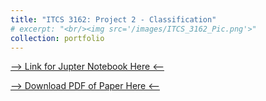 ```yaml
---
title: "ITCS 3162: Project 2 - Classification"
# excerpt: "<br/><img src='/images/ITCS_3162_Pic.png'>"
collection: portfolio
---
```


<!-- Fix this part -->
[--> Link for Jupter Notebook Here <--](https://github.com/damullutkid/ITCS3162-Classification-Project/blob/main/Project2_Jesus_Barrera_ITCS3162.ipynb) 

[--> Download PDF of Paper Here <--](http://damullutkid.github.io/files/ITCS3162_Project2_Classifiaction_Jesus_Barrera_Mejia.pdf) 

